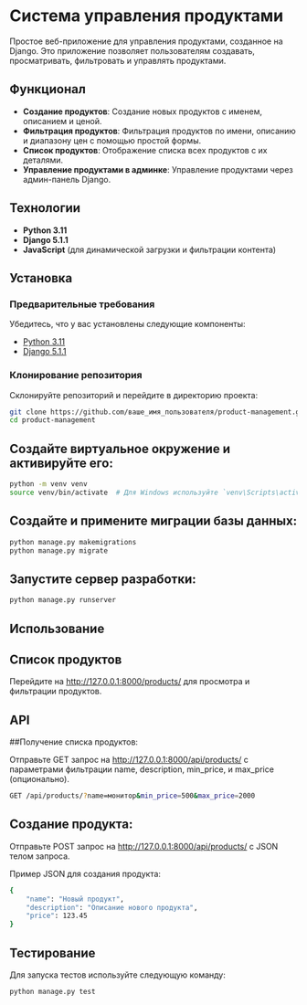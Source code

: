 # Система управления продуктами

Простое веб-приложение для управления продуктами, созданное на Django. Это приложение позволяет пользователям создавать, просматривать, фильтровать и управлять продуктами.

## Функционал

- **Создание продуктов**: Создание новых продуктов с именем, описанием и ценой.
- **Фильтрация продуктов**: Фильтрация продуктов по имени, описанию и диапазону цен с помощью простой формы.
- **Список продуктов**: Отображение списка всех продуктов с их деталями.
- **Управление продуктами в админке**: Управление продуктами через админ-панель Django.

## Технологии

- **Python 3.11**
- **Django 5.1.1**
- **JavaScript** (для динамической загрузки и фильтрации контента)

## Установка

### Предварительные требования

Убедитесь, что у вас установлены следующие компоненты:

- [Python 3.11](https://www.python.org/downloads/)
- [Django 5.1.1](https://docs.djangoproject.com/en/5.1/)

### Клонирование репозитория

Склонируйте репозиторий и перейдите в директорию проекта:

```bash
git clone https://github.com/ваше_имя_пользователя/product-management.git
cd product-management
```

## Создайте виртуальное окружение и активируйте его:
```bash
python -m venv venv
source venv/bin/activate  # Для Windows используйте `venv\Scripts\activate`
```
## Создайте и примените миграции базы данных:

```bash
python manage.py makemigrations
python manage.py migrate
```

## Запустите сервер разработки:

```bash
python manage.py runserver
```

## Использование

## Список продуктов
Перейдите на http://127.0.0.1:8000/products/ для просмотра и фильтрации продуктов.

## API

##Получение списка продуктов: 

Отправьте GET запрос на http://127.0.0.1:8000/api/products/ с параметрами фильтрации name, description, min_price, и max_price (опционально).

```bash
GET /api/products/?name=монитор&min_price=500&max_price=2000
```

## Создание продукта: 

Отправьте POST запрос на http://127.0.0.1:8000/api/products/ с JSON телом запроса.

Пример JSON для создания продукта:

```bash
{
    "name": "Новый продукт",
    "description": "Описание нового продукта",
    "price": 123.45
}
```

## Тестирование

Для запуска тестов используйте следующую команду:

```bash
python manage.py test
```
